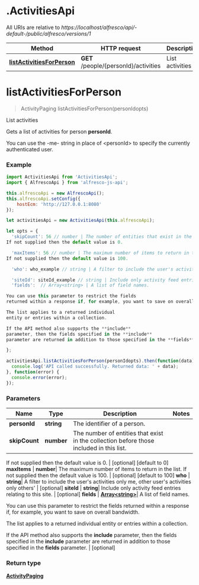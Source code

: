 # .ActivitiesApi

All URIs are relative to *https://localhost/alfresco/api/-default-/public/alfresco/versions/1*

Method | HTTP request | Description
------------- | ------------- | -------------
[**listActivitiesForPerson**](ActivitiesApi.md#listActivitiesForPerson) | **GET** /people/{personId}/activities | List activities


<a name="listActivitiesForPerson"></a>
# **listActivitiesForPerson**
> ActivityPaging listActivitiesForPerson(personIdopts)

List activities

Gets a list of activities for person **personId**.

You can use the -me- string in place of &lt;personId&gt; to specify the currently authenticated user.


### Example
```javascript
import ActivitiesApi from 'ActivitiesApi';
import { AlfrescoApi } from 'alfresco-js-api';

this.alfrescoApi = new AlfrescoApi();
this.alfrescoApi.setConfig({
    hostEcm: 'http://127.0.0.1:8080'
});

let activitiesApi = new ActivitiesApi(this.alfrescoApi);

let opts = { 
  'skipCount': 56 // number | The number of entities that exist in the collection before those included in this list.
If not supplied then the default value is 0.

  'maxItems': 56 // number | The maximum number of items to return in the list.
If not supplied then the default value is 100.

  'who': who_example // string | A filter to include the user's activities only me, other user's activities only others'

  'siteId': siteId_example // string | Include only activity feed entries relating to this site.
  'fields':  // Array<string> | A list of field names.

You can use this parameter to restrict the fields
returned within a response if, for example, you want to save on overall bandwidth.

The list applies to a returned individual
entity or entries within a collection.

If the API method also supports the **include**
parameter, then the fields specified in the **include**
parameter are returned in addition to those specified in the **fields** parameter.

};

activitiesApi.listActivitiesForPerson(personIdopts).then(function(data) {
  console.log('API called successfully. Returned data: ' + data);
}, function(error) {
  console.error(error);
});

```

### Parameters

Name | Type | Description  | Notes
------------- | ------------- | ------------- | -------------
 **personId** | **string**| The identifier of a person. | 
 **skipCount** | **number**| The number of entities that exist in the collection before those included in this list.
If not supplied then the default value is 0.
 | [optional] [default to 0]
 **maxItems** | **number**| The maximum number of items to return in the list.
If not supplied then the default value is 100.
 | [optional] [default to 100]
 **who** | **string**| A filter to include the user&#39;s activities only me, other user&#39;s activities only others&#39;
 | [optional] 
 **siteId** | **string**| Include only activity feed entries relating to this site. | [optional] 
 **fields** | [**Array&lt;string&gt;**](string.md)| A list of field names.

You can use this parameter to restrict the fields
returned within a response if, for example, you want to save on overall bandwidth.

The list applies to a returned individual
entity or entries within a collection.

If the API method also supports the **include**
parameter, then the fields specified in the **include**
parameter are returned in addition to those specified in the **fields** parameter.
 | [optional] 

### Return type

[**ActivityPaging**](ActivityPaging.md)

